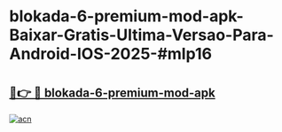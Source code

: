 # blokada-6-premium-mod-apk-Baixar-Gratis-Ultima-Versao-Para-Android-IOS-2025-#mlp16

# <h2><a href="https://ainizakaria.my?title=blokada-6-premium-mod-apk&ref=22M">🔗👉 🔴 blokada-6-premium-mod-apk</a></h2>

[![acn](https://github.com/user-attachments/assets/0f9c940e-d8b0-45ae-aac7-cd30a18b3e1c)](https://ainizakaria.my?title=blokada-6-premium-mod-apk&ref=22M)

